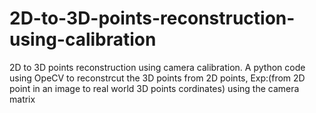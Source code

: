 # 2D-to-3D-points-reconstruction-using-calibration
2D to 3D points reconstruction using camera calibration. A python code using OpeCV to reconstrcut the 3D points from 2D points, 
Exp:(from 2D point in an image to real world 3D points cordinates) using the camera matrix 
